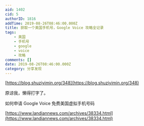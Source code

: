 ```yaml
---
aid: 1402
cid: 5
authorID: 1816
addTime: 2019-08-26T08:46:00.000Z
title: 获取一个美国手机号，Google Voice 攻略全记录
tags:
    - 美国
    - 手机号
    - google
    - voice
    - 攻略
comments: []
date: 2019-08-26T08:46:00.000Z
category: 分享发现
---
```


[https://blog.shuziyimin.org/348](https://blog.shuziyimin.org/348)

原谅我，懒得打字了。

如何申请 Google Voice 免费美国虚拟手机号码

[https://www.landiannews.com/archives/38334.html](https://www.landiannews.com/archives/38334.html)
